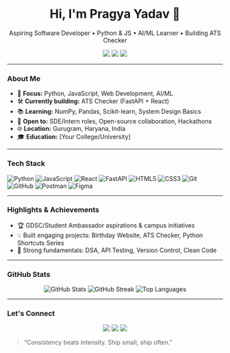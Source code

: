 <!-- Profile README for yadav-pragya1423 -->
<h1 align="center">Hi, I'm Pragya Yadav 👋</h1>
<p align="center">
  Aspiring Software Developer • Python & JS • AI/ML Learner • Building ATS Checker
</p>

<p align="center">
  <a href="https://www.linkedin.com/in/your-linkedin"><img src="https://img.shields.io/badge/LinkedIn-0077B5?style=for-the-badge&logo=linkedin&logoColor=white" /></a>
  <a href="mailto:your.email@example.com"><img src="https://img.shields.io/badge/Email-D14836?style=for-the-badge&logo=gmail&logoColor=white" /></a>
  <a href="https://your-portfolio.com"><img src="https://img.shields.io/badge/Portfolio-0A66C2?style=for-the-badge&logo=appveyor&logoColor=white" /></a>
</p>

---

### About Me
- 🎯 **Focus:** Python, JavaScript, Web Development, AI/ML
- 🛠️ **Currently building:** ATS Checker (FastAPI + React)
- 📚 **Learning:** NumPy, Pandas, Scikit-learn, System Design Basics
- 🤝 **Open to:** SDE/Intern roles, Open-source collaboration, Hackathons
- 🌐 **Location:** Gurugram, Haryana, India
- 🎓 **Education:** [Your College/University]

---

### Tech Stack
<p>
  <img alt="Python" src="https://img.shields.io/badge/Python-3776AB?style=for-the-badge&logo=python&logoColor=white">
  <img alt="JavaScript" src="https://img.shields.io/badge/JavaScript-F7DF1E?style=for-the-badge&logo=javascript&logoColor=black">
  <img alt="React" src="https://img.shields.io/badge/React-61DAFB?style=for-the-badge&logo=react&logoColor=black">
  <img alt="FastAPI" src="https://img.shields.io/badge/FastAPI-009688?style=for-the-badge&logo=fastapi&logoColor=white">
  <img alt="HTML5" src="https://img.shields.io/badge/HTML5-E34F26?style=for-the-badge&logo=html5&logoColor=white">
  <img alt="CSS3" src="https://img.shields.io/badge/CSS3-1572B6?style=for-the-badge&logo=css3&logoColor=white">
  <img alt="Git" src="https://img.shields.io/badge/Git-F05032?style=for-the-badge&logo=git&logoColor=white">
  <img alt="GitHub" src="https://img.shields.io/badge/GitHub-181717?style=for-the-badge&logo=github&logoColor=white">
  <img alt="Postman" src="https://img.shields.io/badge/Postman-FF6C37?style=for-the-badge&logo=postman&logoColor=white">
  <img alt="Figma" src="https://img.shields.io/badge/Figma-F24E1E?style=for-the-badge&logo=figma&logoColor=white">
</p>

---

### Highlights & Achievements
- 🏆 GDSC/Student Ambassador aspirations & campus initiatives
- 💡 Built engaging projects: Birthday Website, ATS Checker, Python Shortcuts Series
- 📌 Strong fundamentals: DSA, API Testing, Version Control, Clean Code

---

### GitHub Stats
<p align="center">
  <img src="https://github-readme-stats.vercel.app/api?username=yadav-pragya1423&show_icons=true&hide_title=true" alt="GitHub Stats" />
  <img src="https://github-readme-streak-stats.herokuapp.com/?user=yadav-pragya1423" alt="GitHub Streak" />
  <img src="https://github-readme-stats.vercel.app/api/top-langs/?username=yadav-pragya1423&layout=compact" alt="Top Languages" />
</p>

---

### Let's Connect
<p align="center">
  <a href="https://www.linkedin.com/in/your-linkedin"><img src="https://img.shields.io/badge/LinkedIn-0077B5?style=for-the-badge&logo=linkedin&logoColor=white" /></a>
  <a href="mailto:your.email@example.com"><img src="https://img.shields.io/badge/Email-D14836?style=for-the-badge&logo=gmail&logoColor=white" /></a>
  <a href="https://your-portfolio.com"><img src="https://img.shields.io/badge/Portfolio-0A66C2?style=for-the-badge&logo=appveyor&logoColor=white" /></a>
</p>

> “Consistency beats intensity. Ship small, ship often.”
